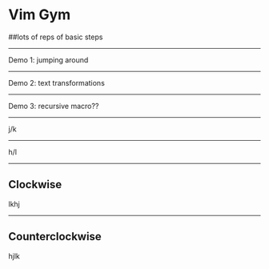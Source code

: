 # Vim Gym

##lots of reps of basic steps

---

Demo 1: jumping around

---

Demo 2: text transformations

---

Demo 3: recursive macro??

---

j/k

---

h/l

---

## Clockwise

lkhj

---

## Counterclockwise

hjlk
